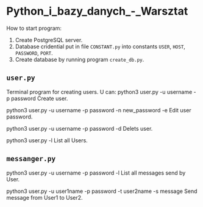 # Python_i_bazy_danych_-_Warsztat

How to start program:
1. Create PostgreSQL server.
2. Database cridential put in file `CONSTANT.py` into constants `USER`, `HOST`, `PASSWORD`, `PORT`.
3. Create database by running program `create_db.py`.

## `user.py`
Terminal program for creating users. U can:
python3 user.py -u username -p password
Create user.

python3 user.py -u username -p password -n new_password -e
Edit user password.

python3 user.py -u username -p password -d
Delets user.

python3 user.py -l
List all Users.

## `messanger.py`
python3 user.py -u username -p password -l
List all messages send by User.

python3 user.py -u user1name -p password -t user2name -s message
Send message from User1 to User2.
